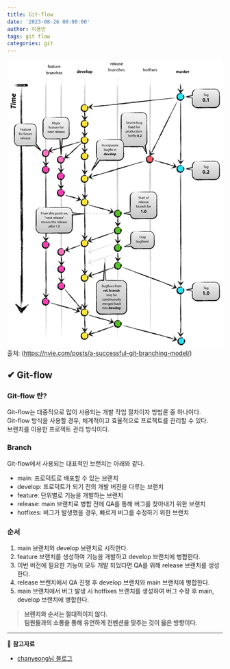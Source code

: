 ```yaml
---
title: Git-flow
date: '2023-08-26 00:00:00'
author: 이용민
tags: git flow
categories: git
---
```


![Git-flow](image.png)
출처: (<https://nvie.com/posts/a-successful-git-branching-model/>)

## ✔ Git-flow

### Git-flow 란?

Git-flow는 대중적으로 많이 사용되는 개발 작업 절차이자 방법론 중 하나이다.  
Git-flow 방식을 사용할 경우, 체계적이고 효율적으로 프로젝트를 관리할 수 있다.  
브랜치를 이용한 프로젝트 관리 방식이다.

### Branch

Git-flow에서 사용되는 대표적인 브랜치는 아래와 같다.  

- main: 프로덕트로 배포할 수 있는 브랜치
- develop: 프로덕트가 되기 전의 개발 버전을 다루는 브랜치
- feature: 단위별로 기능을 개발하는 브랜치
- release: main 브랜치로 병합 전에 QA를 통해 버그를 찾아내기 위한 브랜치
- hotfixes: 버그가 발생했을 경우, 빠르게 버그를 수정하기 위한 브랜치

### 순서

1. main 브랜치와 develop 브랜치로 시작한다.  
2. feature 브랜치를 생성하여 기능을 개발하고 develop 브랜치에 병합한다.  
3. 이번 버전에 필요한 기능이 모두 개발 되었다면 QA를 위해 release 브랜치를 생성한다.  
4. release 브랜치에서 QA 진행 후 develop 브랜치와 main 브랜치에 병합한다.
5. main 브랜치에서 버그 발생 시 hotfixes 브랜치를 생성하여 버그 수정 후 main, develop 브랜치에 병합한다.

> **브랜치와 순서는 절대적이지 않다.  
> 팀원들과의 소통을 통해 유연하게 컨벤션을 맞추는 것이 옳은 방향이다.**

---
📂 **참고자료**  

- [chanyeong님 블로그](https://chanyeong.com/blog/post/15)
